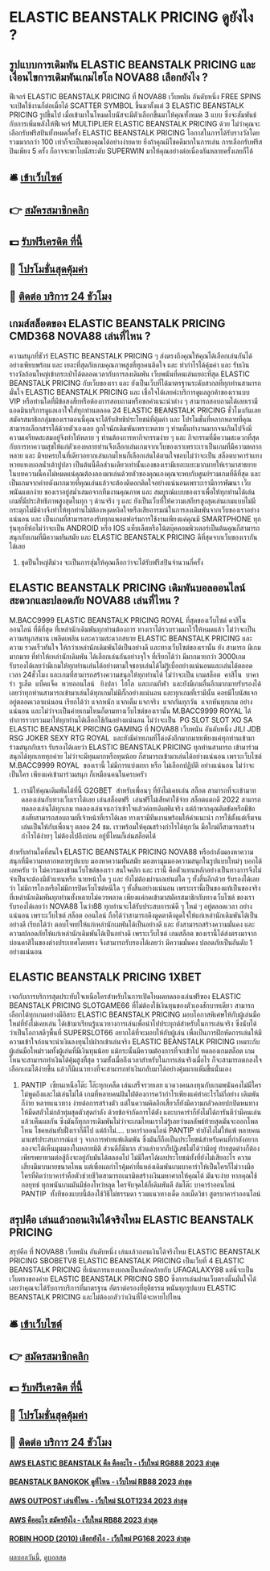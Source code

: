 # ELASTIC BEANSTALK PRICING ดูยังไง ?
## รูปแบบการเดิมพัน ELASTIC BEANSTALK PRICING และเงื่อนไขการเดิมพันเกมไฮโล NOVA88 เลือกยังไง ?
ฟีเจอร์ ELASTIC BEANSTALK PRICING ที่ NOVA88 เว็บพนัน อันดับหนึ่ง FREE SPINS จะเปิดใช้งานก็ต่อเมื่อได้ SCATTER SYMBOL ขึ้นมาตั้งแต่ 3 ELASTIC BEANSTALK PRICING รูปขึ้นไป เมื่อเข้ามาในโหมดโบนัสจะมีตัวเลือกขึ้นมาให้คุณทั้งหมด 3 แบบ ซึ่งจะสัมพันธ์กับการเพิ่มพลังให้ฟีเจอร์ MULTIPLIER ELASTIC BEANSTALK PRICING ด้วย
ไม่ว่าคุณจะเลือกรับฟรีสปินทั้งหมดกี่ครั้ง ELASTIC BEANSTALK PRICING โอกาสในการได้รับรางวัลโดยรวมมากกว่า 100 เท่าก็จะเป็นของคุณได้อย่างง่ายดาย ยิ่งถ้าคุณมีโชคดีมากในการเล่น การเลือกรับฟรีสปินเพียง 5 ครั้ง ก็อาจจะพาโบนัสระดับ SUPERWIN มาให้คุณอย่างต่อเนื่องกันหลายครั้งเลยก็ได้

## 🛎 [เข้าเว็บไซต์](https://bit.ly/3SdLNi2)
## 👉 [สมัครสมาชิกคลิก](https://bit.ly/3SdLNi2)
## 💵 [รับฟรีเครดิต ที่นี้](https://bit.ly/3dyRKHj)
## 👑 [โปรโมชั่นสุดคุ้มค่า](https://bit.ly/3dyRKHj)
## 📱 [ติดต่อ บริการ 24 ชัวโมง](https://bit.ly/3dyRKHj)

## เกมส์สล็อตของ ELASTIC BEANSTALK PRICING CMD368 NOVA88 เล่นที่ไหน ?
ความสนุกที่ชัวร์ ELASTIC BEANSTALK PRICING ๆ ส่งตรงถึงคุณให้คุณได้เลือกเล่นกันได้อย่างเพียบพร้อม และ เยอะที่สุดกับเกมคุณภาพสูงที่ทุกคนติดใจ และ ทำกำไรได้คุ้มค่า และ รับเงินรางวัลก้อนใหญ่เข้ากระเป๋าได้ตลอดเวลากับการลงเดิมพัน เว็บพนันที่คนเล่นเยอะที่สุด ELASTIC BEANSTALK PRICING กับเว็บของเรา และ ยังเป็นเว็บที่ได้มาตรฐานระดับสากลที่ทุกท่านสามารถมั่นใจ ELASTIC BEANSTALK PRICING และ เชื่อใจได้เลยค่ะบริการดูแลลูกค้าของเราแบบ VIP หรือท่านใดที่มีข้อสงสัยหรือต้องการสอบถามหรือขอคำแนะนำต่าง ๆ สามารถสอบถามได้เลยเรามีแอดมินบริการดูแลเอาใจใส่ทุกท่านตลอด 24 ELASTIC BEANSTALK PRICING ชั่วโมงกันเลยสมัครสมาชิกกลุ่มของเราตอนนี้คุณจะได้รับสิทธิประโยชน์ที่คุ้มค่า และ โปรโมชั่นที่หลากหลายที่คุณสามารถเลือกสรรได้ด้วยตัวเองเลย
ถูกใจนักเดิมพันเพราะหลาย ๆ ท่านนั้นทำงานมากจนเกินไปจึงมีความเครียดสะสมอยู่จึงทำให้หลาย ๆ ท่านต้องการหากิจกรรมง่าย ๆ และ กิจกรรมที่มีความสะดวกที่สุดกับการหาความสุขให้แก่ตัวเองหลายท่านจึงเลือกเล่นเกมจากเว็บของเราเพราะเราเป็นเกมที่มีความหลากหลาย และ มีจบครบในที่เดียวอยากเล่นเกมไหนก็เลือกเล่นได้ตามใจชอบไม่ว่าจะเป็น สล็อตบาคาร่าแทงหวยแทงบอลน้ำเต้าปูปลา เป็นต้นนี้คือส่วนเดียวเท่านั้นเองของเรามีเยอะแยะมากมายให้เรามาสาธยายในบทความนี้คงไม่หมดแน่คุณต้องลองมาเล่นด้วยตัวของคุณเองคุณจะพบกับศูนย์รวมเกมที่ดีที่สุด และ เป็นเกมจากค่ายดังมากมายที่คุณเล่นแล้วจะต้องติดอกติดใจอย่างแน่นอนเพราะเรามีการพัฒนา เว็บพนันแตกง่าย ของเราอยู่สม่ำเสมอจากทีมงานคุณภาพ และ สมบูรณ์แบบของเราเพื่อให้ทุกท่านได้เล่นเกมที่มีประสิทธิภาพสูงสุดในทุก ๆ ด้านจริง ๆ และ ยังเป็นเว็บที่ให้ความเสถียรสูงสุดเล่นเกมแบบไม่มีกระตุกไม่มีค้างจึงทำให้ทุกท่านไม่ต้องหงุดหงิดใจหรือเสียอารมณ์ในการลงเดิมพันจากเว็บของเราอย่างแน่นอน และ เป็นเกมที่สามารถรองรับทุกแพลตฟอร์มการใช้งานเพียงแค่คุณมี SMARTPHONE ทุกรุ่นทุกยี่ห้อไม่ว่าจะเป็น ANDROID หรือ IOS แท็บเล็ตหรือโน้ตบุ๊คคอมพิวเตอร์เป็นต้นคุณก็สามารถสนุกกับเกมที่มีความทันสมัย และ ELASTIC BEANSTALK PRICING ดีที่สุดจากเว็บของเรากันได้เลย
1. ชุดปืนใหญ่สีม่วง จะเป็นการสุ่มให้คุณเลือกว่าจะได้รับฟรีสปินจำนวนกี่ครั้ง

## ELASTIC BEANSTALK PRICING เดิมพันบอลออนไลน์ สะดวกและปลอดภัย NOVA88 เล่นที่ไหน ?
M.BACC9999 ELASTIC BEANSTALK PRICING ROYAL ที่สุดของเว็บไซต์ คาสิโน ออนไลน์ ที่ดีที่สุด ที่เหล่านักเดิมพันทุกท่านต้องการ ทางเราได้รวบรวมมาไว้ให้หมดแล้ว ไม่ว่าจะเป็นความสนุกสนาน เพลิดเพลิน และความสะดวกสบาย ELASTIC BEANSTALK PRICING และความ รวดเร็วทันใจ ให้กว่าเหล่านักเดิมพันได้เป็นอย่างดี และทางเว็บไซต์ของเรานั้น ยัง สามารถ มีเกมมากมาย ที่ทำให้เหล่านักเดิมพัน ได้เลือกเล่นกันอย่างจุใจ ที่เรียกได้ว่า มีมากมายกว่า 3000เกม รับรองได้เลยว่ามีเกมให้ทุกท่านเล่นได้อย่างตามใจชอบเล่นได้ไม่รู้เบื่ออย่างแน่นอนและเล่นได้ตลอดเวลา 24ชั่วโมง และเกมที่สามารถสร้างความสนุกให้ทุกท่านได้ ไม่ว่าจะเป็น เกมสล็อต  คาสิโน  บาคาร่า  รูเล็ต  แบ็คแจ็ค  หวยออนไลน์   ยิงปลา  ไฮโล  และเกมกีฬา  และยังมีเกมอื่นอีกมากมายรับรองได้เลยว่าทุกท่านสามารถเข้ามาเล่นได้ทุกเกมไม่มีกั๊กอย่างแน่นอน และทุกเกมที่เรามีนั้น คอยมีโบนัสแจกอยู่ตลอดเวลาแน่นอน เรียกได้ว่า แจกหนัก แจกเต็ม แจกจริง  แจกกันทุกวัน  แจกหันทุกเกม อย่างแน่นอน และไม่ว่าจะเป็นค่ายเกมไหนก็ตามทางเว็บไซต์ของเรานั้น M.BACC9999 ROYAL ได้ทำการรวบรวมมาให้ทุกท่านได้เลือกใช้กันอย่างแน่นอน ไม่ว่าจะเป็น  PG SLOT SLOT XO SA ELASTIC BEANSTALK PRICING GAMING ที่ NOVA88 เว็บพนัน อันดับหนึ่ง JILI JDB RSG JOKER SEXY RTG ROYAL  และยังมีค่ายเกมที่โด่งดังอีกมากมายเพียงแค่ทุกท่านเข้ามาร่วมสนุกกับเรา รับรองได้เลยว่า ELASTIC BEANSTALK PRICING ทุกท่านสามารถ เข้ามาร่วมสนุกได้ทุกเกททุกค่าย ไม่ว่าจะมีทุนมากหรือทุนน้อย ก็สามารถเข้ามาเล่นได้อย่างแน่นอน เพราะเว็บไซต์ M.BACC9999 ROYAL  ของเรานี้ ไม่มีการแบ่งแยก หรือ ไม่เลือกปฏิบัติ อย่างแน่นอน ไม่ว่าจะเป็นใคร เพียงแค่เข้ามาร่วมสนุก ก็เหมือนคนในครบครัว
1. เรามีให้คุณเดิมพันได้ที่นี้ G2GBET  สำหรับเพื่อนๆ ที่ยังไม่เคยเล่น สล็อต สามารถที่จะเข้ามาทดลองเล่นกับทางเว็บเราได้เลย เล่นสล็อตฟรี  เล่นฟรีไม่เสียค่าใช้จ่าย สล็อตแตกดี 2022 สามารถทดลองเล่นได้ทุกเกม ทดลองเล่นจนกว่าเข้าใจแล้วค่อยเดิมพันจริง แต่ถ้าหากคุณติดขัดหรือมีข้อสงสัยสามารถสอบถามที่เจ้าหน้าที่เราได้เลย ทางเรามีทีมงานพร้อมให้คำแนะนำ การใช้ตั้งแต่เริ่มจนเล่นเป็นให้กับเพื่อนๆ ตลอด 24 ชม. เราพร้อมให้คุณสร้างกำไรได้ทุกวัน มือใกม่ก็สามารถสร้างกำไรได้ง่ายๆ ไม่ต้องไปถึงบ่อน อยู่ที่ไหนก็เล่นสล็อตได้

สำหรับท่านใดที่สนใจ ELASTIC BEANSTALK PRICING NOVA88 หรือกำลังมองหาความสนุกที่มีความหลากหลายรูปแบบ มองหาความทันสมัย มองหามุมมองความสนุกในรูปแบบใหม่ๆ บอกได้เลยครับ ว่า ไม่ควรมองข้ามเว็บไซต์ของเรา สนใจคลิก
และ เรานี้ คือตัวแทนหลักอย่างเป็นทางการจึงไม่จำเป็นจะต้องมีตัวแทนหรือ นายหน้าใด ๆ และ ยังไม่ต้องผ่านเอเย่นต์ใด ๆ ทั้งสิ้นอีกด้วย รับรองได้เลยว่า ไม่มีการโกงหรือไม่มีการปิดเว็บไซต์หนีใด ๆ ทั้งสิ้นอย่างแน่นอน เพราะเรานี้เป็นของแท้เป็นของจริง ที่เหล่านักเดิมพันทุกท่านทั้งหลายไม่ควรพลาด เพียงแค่กดเข้ามาสมัครสมาชิกกับทางเว็บไซต์ ของเรา รับรองได้เลยว่า NOVA88 โนว่า88 ทุกท่านจะได้รับประสบการณ์ดี ๆ ใหม่ ๆ อยู่ตลอดเวลา อย่างแน่นอน
เพราะเว็บไซต์ สล็อต ออนไลน์ ถือได้ว่าสามารถดึงดูดตาดึงดูดใจให้แก่เหล่านักเดิมพันได้เป็นอย่างดี เรียกได้ว่า ตอบโจทย์ให้แก่เหล่านักเมพันได้เป็นอย่างดี และ ยังสามารถสร้างความมั่นคง และ ความปลอดภัยให้แก่เหล่านักเดิมพันได้เป็นอย่างดี เพราะเว็บไซต์ เกมสล็อต ของเรานี้ได้ส่งตรงมาจากบ่อนคาสิโนของต่างประเทศโดยตรง จึงสามารถรับรองได้เลยว่า มีความมั่นคง ปลอดภัยเป็นอันดับ 1 อย่างแน่นอน

## ELASTIC BEANSTALK PRICING 1XBET
เจอกับการบริการสุดประทับใจเหนือใครสำหรับในการเปิดโหมดทดลองเล่นฟรีของ ELASTIC BEANSTALK PRICING SLOTGAME66 ที่ไม่ต้องใช้เงินทุนของตัวเองสักบาทเดียว สามารถเลือกได้ทุกเกมอย่างมีอิสระ ELASTIC BEANSTALK PRICING มอบโอกาสพิเศษให้กับผู้เล่นมือใหม่ที่ยังไม่เคยเล่น ได้เข้ามาเรียนรู้แนวทางการเล่นเพื่อนำไปประยุกต์สำหรับในการเล่นจริง ซึ่งนับได้ว่าเป็นโอกาสดีๆพื้นที่ SUPERSLOT66 อยากได้ที่จะมอบให้กับผู้เล่น เพื่อเป็นการฝึกหัดการเล่นให้มีความเข้าใจก่อนจะนำเงินลงทุนไปฝากเข้าเล่นจริง ELASTIC BEANSTALK PRICING เหมาะกับผู้เล่นมือใหม่รวมทั้งผู้เล่นที่มีเงินทุนน้อย แม้กระนั้นมีความต้องการที่จะเข้าไป ทดลองเกมสล็อต เกมไหนจะสามารถทำเงินได้คุ้มสูงที่สุด รวมทั้งเมื่อถึงเวลาสำหรับในการเล่นจริงเมื่อไร ก็จะสามารถตกลงใจเลือกเกมได้ง่ายขึ้น แล้วก็มีแนวทางที่จะสามารถทำเงินกลับมาได้อย่างคุ้มมากเพิ่มขึ้นนั่นเอง
1. PANTIP  เซียนเหนือโต๊ะ โล๊ะทุกเคล็ด เล่นเสร็จรวยเลย แวดวงคนลงทุนกับเกมพนันคงไม่มีใครไม่พูดถึงและไม่เล่นไม่ได้ เกมที่หลายคนฝันใฝ่ต้องการคว้ากำไรเพียงแค่ทำอะไรไม่กี่อย่าง เดิมพันก็ง่าย หลายแนวทาง ง่ายต่อการสร้างตัว แต่ในความคิดอีกเสี้ยวก็ยังมีความกลัวคอยปกปิดหนทางให้มืดสลัวไม่กล้าทุ่มสุดตัวสุดกำลัง ด้วยข้อจำกัดการได้ตัง และบาคาร่าก็ยังไม่ได้การันตีว่ามีคนเล่นแล้วเห็นผลกัน ซึ่งมันก็ทุกการเดิมพันไม่ว่าจะเกมไหนเราไม่รู้เลยว่าผลลัพธ์ท้ายสุดมันจะออกโพลไหน โชคหล่นทับฝั่งเราก็ดีไป แต่ถ้าไม่…. บาคาร่าออนไลน์ PANTIP ทำยังไงไม่ให้แพ้ หลายคนมาแชร์ประสบการณ์แย่ ๆ จากการพ่ายแพ้เดิมพัน ซึ่งมันก็ถือเป็นประโยชน์สำหรับคนที่กำลังอยากลองจะได้เห็นมุมมองในหลายมิติ ส่วนดีก็มีมาก ส่วนลำบากก็ปฏิเสธไม่ได้ว่ามีอยู่ ท้ายสุดต่างก็ต้องเพียรพยายามต่อสู้ถึงจะอยู่กับมันได้ตลอดไป ไม่มีใครได้ผลประโยชน์ทั้งที่ยังไม่เสียอะไร ความเสี่ยงมีมากมายขนาดไหน แต่เพื่อผลกำไรคุ้มค่าที่แหล่งเดิมพันเกมบาคาร่าให้เป็นใครก็ไม่วางมือ ใครที่คิดว่าบาคาร่าคือตัวช่วยชีวิตสามารถเนรมิตสร้างเงินมหาศาลให้คุณได้ มันจะง่าย หากคุณใช้กลยุทธ์ ทุกพนันเกมมันมีช่องโหว่หลุด ใครจับจุดได้ก็เดิมพันดี ล้มโต๊ะ บาคาร่าออนไลน์ PANTIP  ทั้งทีของแบบนี้ต้องใช้วิธีไม่ธรรมดา รวมแนวทางเด็ด กลเม็ดวิชา สูตรบาคาร่าออนไลน์

## สรุปคือ เล่นแล้วถอนเงินได้จริงไหม ELASTIC BEANSTALK PRICING
สรุปคือ ที่ NOVA88 เว็บพนัน อันดับหนึ่ง เล่นแล้วถอนเงินได้จริงไหม ELASTIC BEANSTALK PRICING SBOBETV8 ELASTIC BEANSTALK PRICING เป็นเว็บที่ 4 ELASTIC BEANSTALK PRICING ที่เน้นการแทงบอลเป็นหลักคล้ายกับ UFAGALAXY88 แต่นี่จะเป็นเว็บตรงของค่าย ELASTIC BEANSTALK PRICING SBO ซึ่งการเล่นผ่านเว็บตรงนั้นมั่นใจได้เลยว่าคุณจะได้รับการบริการที่มาตรฐาน อัตราต่อรองที่ยุติธรรม พนันทุกรูปแบบ ELASTIC BEANSTALK PRICING และไม่ต้องกลัวว่าเงินที่ได้จะหายไปไหน

## 🛎 [เข้าเว็บไซต์](https://bit.ly/3SdLNi2)
## 👉 [สมัครสมาชิกคลิก](https://bit.ly/3SdLNi2)
## 💵 [รับฟรีเครดิต ที่นี้](https://bit.ly/3dyRKHj)
## 👑 [โปรโมชั่นสุดคุ้มค่า](https://bit.ly/3dyRKHj)
## 📱 [ติดต่อ บริการ 24 ชัวโมง](https://bit.ly/3dyRKHj)

#### [AWS ELASTIC BEANSTALK คือ คืออะไร - เว็บใหม่ RG888 2023 ล่าสุด](https://atom.io/themes/aws%20elastic%20beanstalk%20คือ%20คืออะไร%20-%20เว็บใหม่%20rg888%202023%20ล่าสุด)
#### [BEANSTALK BANGKOK ดูที่ไหน - เว็บใหม่ RB88 2023 ล่าสุด](https://atom.io/themes/beanstalk%20bangkok%20ดูที่ไหน%20-%20เว็บใหม่%20rb88%202023%20ล่าสุด)
#### [AWS OUTPOST เล่นที่ไหน - เว็บใหม่ SLOT1234 2023 ล่าสุด](https://atom.io/themes/aws%20outpost%20เล่นที่ไหน%20-%20เว็บใหม่%20slot1234%202023%20ล่าสุด)
#### [AWS คืออะไร สมัครยังไง - เว็บใหม่ RB88 2023 ล่าสุด](https://atom.io/themes/aws%20คืออะไร%20สมัครยังไง%20-%20เว็บใหม่%20rb88%202023%20ล่าสุด)
#### [ROBIN HOOD (2010) เลือกยังไง - เว็บใหม่ PG168 2023 ล่าสุด](https://atom.io/themes/robin%20hood%20(2010)%20เลือกยังไง%20-%20เว็บใหม่%20pg168%202023%20ล่าสุด)

[ผลบอลวันนี้](https://siamsport.tv "ผลบอลวันนี้"), [ดูบอลสด](https://siamsport.tv/ดูบอลสด "ดูบอลสด")